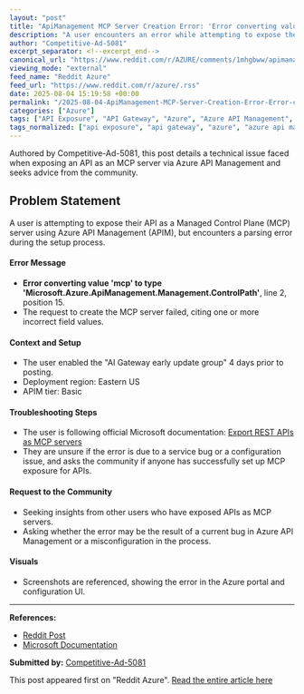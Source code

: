 ```yaml
---
layout: "post"
title: "ApiManagement MCP Server Creation Error: 'Error converting value mcp'"
description: "A user encounters an error while attempting to expose their API as an MCP server using Azure API Management. The error “Error converting value 'mcp' to type 'Microsoft.Azure.ApiManagement.Management.ControlPath'” is discussed, with references to Microsoft documentation and requests for community insights on potential bugs or misconfigurations."
author: "Competitive-Ad-5081"
excerpt_separator: <!--excerpt_end-->
canonical_url: "https://www.reddit.com/r/AZURE/comments/1mhgbww/apimanagement_create_mcp_server_from_api_error/"
viewing_mode: "external"
feed_name: "Reddit Azure"
feed_url: "https://www.reddit.com/r/azure/.rss"
date: 2025-08-04 15:19:58 +00:00
permalink: "/2025-08-04-ApiManagement-MCP-Server-Creation-Error-Error-converting-value-mcp.html"
categories: ["Azure"]
tags: ["API Exposure", "API Gateway", "Azure", "Azure API Management", "Community", "ControlPath", "Error Handling", "Input Parsing", "MCP Server", "Microsoft Documentation", "Microsoft.Azure.ApiManagement", "REST API"]
tags_normalized: ["api exposure", "api gateway", "azure", "azure api management", "community", "controlpath", "error handling", "input parsing", "mcp server", "microsoft documentation", "microsoftdotazuredotapimanagement", "rest api"]
---
```


Authored by Competitive-Ad-5081, this post details a technical issue faced when exposing an API as an MCP server via Azure API Management and seeks advice from the community.<!--excerpt_end-->

## Problem Statement

A user is attempting to expose their API as a Managed Control Plane (MCP) server using Azure API Management (APIM), but encounters a parsing error during the setup process.

#### Error Message

- **Error converting value 'mcp' to type 'Microsoft.Azure.ApiManagement.Management.ControlPath'**, line 2, position 15.
- The request to create the MCP server failed, citing one or more incorrect field values.

#### Context and Setup

- The user enabled the "AI Gateway early update group" 4 days prior to posting.
- Deployment region: Eastern US
- APIM tier: Basic

#### Troubleshooting Steps

- The user is following official Microsoft documentation: [Export REST APIs as MCP servers](https://learn.microsoft.com/es-es/azure/api-management/export-rest-mcp-server)
- They are unsure if the error is due to a service bug or a configuration issue, and asks the community if anyone has successfully set up MCP exposure for APIs.

#### Request to the Community

- Seeking insights from other users who have exposed APIs as MCP servers.
- Asking whether the error may be the result of a current bug in Azure API Management or a misconfiguration in the process.

#### Visuals

- Screenshots are referenced, showing the error in the Azure portal and configuration UI.

---
**References:**  

- [Reddit Post](https://www.reddit.com/r/AZURE/comments/1mhgbww/apimanagement_create_mcp_server_from_api_error/)  
- [Microsoft Documentation](https://learn.microsoft.com/es-es/azure/api-management/export-rest-mcp-server)

**Submitted by:** [Competitive-Ad-5081](https://www.reddit.com/user/Competitive-Ad-5081)

This post appeared first on "Reddit Azure". [Read the entire article here](https://www.reddit.com/r/AZURE/comments/1mhgbww/apimanagement_create_mcp_server_from_api_error/)
